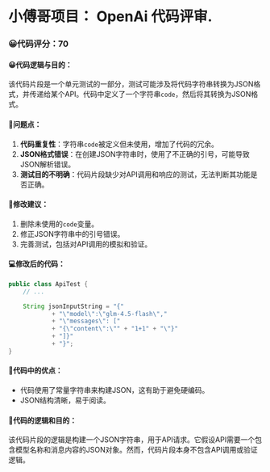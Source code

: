 # 小傅哥项目： OpenAi 代码评审.
### 😀代码评分：70
#### 😀代码逻辑与目的：
该代码片段是一个单元测试的一部分，测试可能涉及将代码字符串转换为JSON格式，并传递给某个API。代码中定义了一个字符串`code`，然后将其转换为JSON格式。

#### 🤔问题点：
1. **代码重复性**：字符串`code`被定义但未使用，增加了代码的冗余。
2. **JSON格式错误**：在创建JSON字符串时，使用了不正确的引号，可能导致JSON解析错误。
3. **测试目的不明确**：代码片段缺少对API调用和响应的测试，无法判断其功能是否正确。

#### 🎯修改建议：
1. 删除未使用的`code`变量。
2. 修正JSON字符串中的引号错误。
3. 完善测试，包括对API调用的模拟和验证。

#### 💻修改后的代码：
```java
public class ApiTest {
    // ...

    String jsonInputString = "{"
            + "\"model\":\"glm-4.5-flash\","
            + "\"messages\": ["
            + "{\"content\":\"" + "1+1" + "\"}"
            + "]}"
            + "}";
}
```

#### 🌟代码中的优点：
- 代码使用了常量字符串来构建JSON，这有助于避免硬编码。
- JSON结构清晰，易于阅读。

#### 📝代码的逻辑和目的：
该代码片段的逻辑是构建一个JSON字符串，用于API请求。它假设API需要一个包含模型名称和消息内容的JSON对象。然而，代码片段本身不包含API调用或验证逻辑。